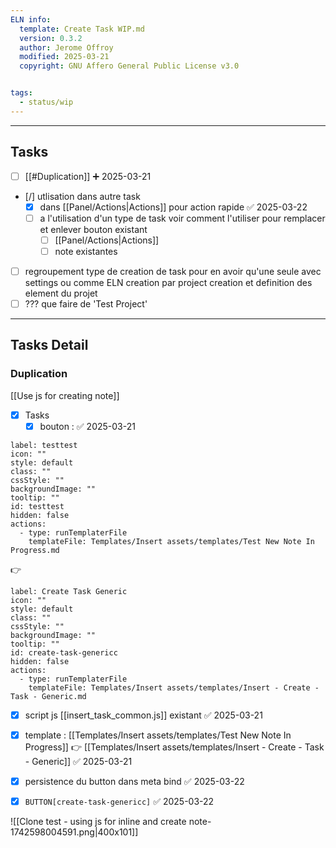 ```yaml
---
ELN info:
  template: Create Task WIP.md
  version: 0.3.2
  author: Jerome Offroy
  modified: 2025-03-21
  copyright: GNU Affero General Public License v3.0


tags:
  - status/wip
---
```




---
## Tasks
- [ ] [[#Duplication]] ➕ 2025-03-21
- [/] utlisation dans autre task 
	- [x] dans [[Panel/Actions|Actions]] pour action rapide ✅ 2025-03-22
	- [ ] a l'utilisation d'un type de task voir comment l'utiliser pour remplacer et enlever bouton existant 
		- [ ] [[Panel/Actions|Actions]]
		- [ ] note existantes
- [ ] regroupement type de creation de task pour en avoir qu'une seule avec settings ou comme ELN creation par project creation et definition des element du projet 
- [ ] ??? que faire de 'Test Project'

---
## Tasks Detail


### Duplication
[[Use js for creating note]]

- [x] Tasks
	- [x] bouton : ✅ 2025-03-21
```meta-bind-button
label: testtest
icon: ""
style: default
class: ""
cssStyle: ""
backgroundImage: ""
tooltip: ""
id: testtest
hidden: false
actions:
  - type: runTemplaterFile
    templateFile: Templates/Insert assets/templates/Test New Note In Progress.md

```
👉
```meta-bind-button
label: Create Task Generic
icon: ""
style: default
class: ""
cssStyle: ""
backgroundImage: ""
tooltip: ""
id: create-task-genericc
hidden: false
actions:
  - type: runTemplaterFile
    templateFile: Templates/Insert assets/templates/Insert - Create - Task - Generic.md

```


- [x] script js [[insert_task_common.js]] existant ✅ 2025-03-21
- [x] template  : [[Templates/Insert assets/templates/Test New Note In Progress]] 👉 [[Templates/Insert assets/templates/Insert - Create - Task - Generic]] ✅ 2025-03-21
- [x] persistence du button dans meta bind ✅ 2025-03-22
- [x] `BUTTON[create-task-genericc]` ✅ 2025-03-22


![[Clone test - using js for inline and create note-1742598004591.png|400x101]]






